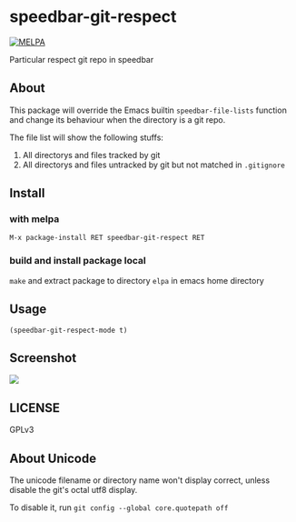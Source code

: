 # speedbar-git-respect
[![MELPA](https://melpa.org/packages/speedbar-git-respect-badge.svg)](https://melpa.org/#/speedbar-git-respect)

Particular respect git repo in speedbar

## About
This package will override the Emacs builtin `speedbar-file-lists` function and change its behaviour when the directory is a git repo.

The file list will show the following stuffs:
1. All directorys and files tracked by git
2. All directorys and files untracked by git but not matched in `.gitignore`

## Install

### with melpa
```
M-x package-install RET speedbar-git-respect RET
```

### build and install package local
`make` and extract package to directory `elpa` in emacs home directory

## Usage
``` elisp
(speedbar-git-respect-mode t)
```

## Screenshot
![](https://pbs.twimg.com/media/EJNJInXVAAAjYQ5?format=png&name=small)

## LICENSE
GPLv3

## About Unicode
The unicode filename or directory name won't display correct, unless disable the git's octal utf8 display.

To disable it, run `git config --global core.quotepath off`
